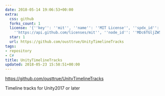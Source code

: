 ```yaml
---
date: 2018-05-14 19:06:53+00:00
extra:
  css: github
  forks_count: 1
  license: '{''key'': ''mit'', ''name'': ''MIT License'', ''spdx_id'': ''MIT'', ''url'':
    ''https://api.github.com/licenses/mit'', ''node_id'': ''MDc6TGljZW5zZTEz''}'
  star: 1
  url: https://github.com/ousttrue/UnityTimelineTracks
tags:
- repository
- C#
title: UnityTimelineTracks
updated: 2018-05-23 15:58:51+00:00
---
```


<https://github.com/ousttrue/UnityTimelineTracks>

Timeline tracks for Unity2017 or later
